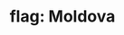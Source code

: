 ---
layout: smileys&emotion
title: "flag: Moldova"
emoji: flag_moldova
permalink: 🇲🇩.html
image: assets/img/3moji/flag_moldova.png
---